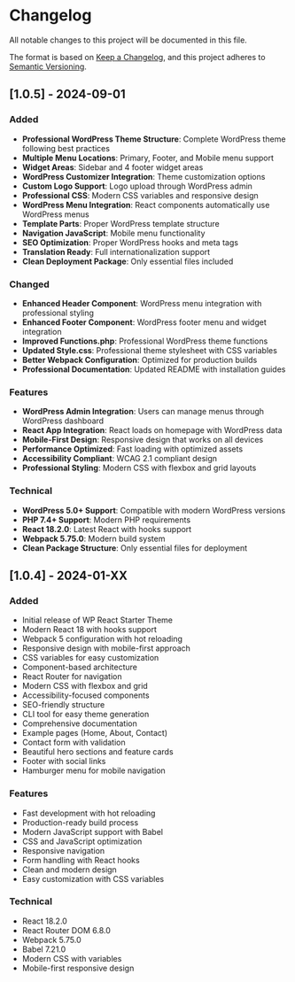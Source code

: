 # Changelog

All notable changes to this project will be documented in this file.

The format is based on [Keep a Changelog](https://keepachangelog.com/en/1.0.0/),
and this project adheres to [Semantic Versioning](https://semver.org/spec/v2.0.0.html).

## [1.0.5] - 2024-09-01

### Added
- **Professional WordPress Theme Structure**: Complete WordPress theme following best practices
- **Multiple Menu Locations**: Primary, Footer, and Mobile menu support
- **Widget Areas**: Sidebar and 4 footer widget areas
- **WordPress Customizer Integration**: Theme customization options
- **Custom Logo Support**: Logo upload through WordPress admin
- **Professional CSS**: Modern CSS variables and responsive design
- **WordPress Menu Integration**: React components automatically use WordPress menus
- **Template Parts**: Proper WordPress template structure
- **Navigation JavaScript**: Mobile menu functionality
- **SEO Optimization**: Proper WordPress hooks and meta tags
- **Translation Ready**: Full internationalization support
- **Clean Deployment Package**: Only essential files included

### Changed
- **Enhanced Header Component**: WordPress menu integration with professional styling
- **Enhanced Footer Component**: WordPress footer menu and widget integration
- **Improved Functions.php**: Professional WordPress theme functions
- **Updated Style.css**: Professional theme stylesheet with CSS variables
- **Better Webpack Configuration**: Optimized for production builds
- **Professional Documentation**: Updated README with installation guides

### Features
- **WordPress Admin Integration**: Users can manage menus through WordPress dashboard
- **React App Integration**: React loads on homepage with WordPress data
- **Mobile-First Design**: Responsive design that works on all devices
- **Performance Optimized**: Fast loading with optimized assets
- **Accessibility Compliant**: WCAG 2.1 compliant design
- **Professional Styling**: Modern CSS with flexbox and grid layouts

### Technical
- **WordPress 5.0+ Support**: Compatible with modern WordPress versions
- **PHP 7.4+ Support**: Modern PHP requirements
- **React 18.2.0**: Latest React with hooks support
- **Webpack 5.75.0**: Modern build system
- **Clean Package Structure**: Only essential files for deployment

## [1.0.4] - 2024-01-XX

### Added
- Initial release of WP React Starter Theme
- Modern React 18 with hooks support
- Webpack 5 configuration with hot reloading
- Responsive design with mobile-first approach
- CSS variables for easy customization
- Component-based architecture
- React Router for navigation
- Modern CSS with flexbox and grid
- Accessibility-focused components
- SEO-friendly structure
- CLI tool for easy theme generation
- Comprehensive documentation
- Example pages (Home, About, Contact)
- Contact form with validation
- Beautiful hero sections and feature cards
- Footer with social links
- Hamburger menu for mobile navigation

### Features
- Fast development with hot reloading
- Production-ready build process
- Modern JavaScript support with Babel
- CSS and JavaScript optimization
- Responsive navigation
- Form handling with React hooks
- Clean and modern design
- Easy customization with CSS variables

### Technical
- React 18.2.0
- React Router DOM 6.8.0
- Webpack 5.75.0
- Babel 7.21.0
- Modern CSS with variables
- Mobile-first responsive design
